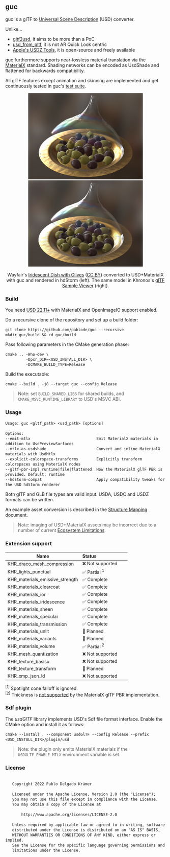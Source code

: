 ## guc

guc is a glTF to [Universal Scene Description](https://github.com/PixarAnimationStudios/USD) (USD) converter.

Unlike...
 - [gltf2usd](https://github.com/kcoley/gltf2usd), it aims to be more than a PoC
 - [usd_from_gltf](https://github.com/google/usd_from_gltf), it is not AR Quick Look centric
 - [Apple's USDZ Tools](https://developer.apple.com/augmented-reality/tools/), it is open-source and freely available

guc furthermore supports near-lossless material translation via the [MaterialX](https://github.com/AcademySoftwareFoundation/MaterialX) standard.
Shading networks can be encoded as UsdShade and flattened for backwards compatibility.

All glTF features except animation and skinning are implemented and get continuously tested in guc's [test suite](https://github.com/pablode/guc-tests).

<p align="middle">
  <img width=360 src="preview_hdStorm.png" />
  <img width=360 src="preview_glTFSampleViewer.png" />
</p>
<p align="middle">
  Wayfair's <a href="https://github.com/KhronosGroup/glTF-Sample-Models/tree/16e803435fca5b07dde3dbdc5bd0e9b8374b2750/2.0/IridescentDishWithOlives">Iridescent Dish with Olives</a> (<a href="https://creativecommons.org/licenses/by/4.0/">CC BY</a>) converted to USD+MaterialX with guc and rendered in hdStorm (left).
  The same model in Khronos's <a href="https://github.khronos.org/glTF-Sample-Viewer-Release/">glTF Sample Viewer</a> (right).
</p>

### Build

You need <a href="https://github.com/PixarAnimationStudios/OpenUSD/tree/v23.08">USD 22.11+</a> with MaterialX and OpenImageIO support enabled.

Do a recursive clone of the repository and set up a build folder:
```
git clone https://github.com/pablode/guc --recursive
mkdir guc/build && cd guc/build
```

Pass following parameters in the CMake generation phase:
```
cmake .. -Wno-dev \
         -Dpxr_DIR=<USD_INSTALL_DIR> \
         -DCMAKE_BUILD_TYPE=Release
```

Build the executable:
```
cmake --build . -j8 --target guc --config Release
```

> Note: set `BUILD_SHARED_LIBS` for shared builds, and `CMAKE_MSVC_RUNTIME_LIBRARY` to USD's MSVC ABI.

### Usage

```
Usage: guc <gltf_path> <usd_path> [options]

Options:
--emit-mtlx                             Emit MaterialX materials in addition to UsdPreviewSurfaces
--mtlx-as-usdshade                      Convert and inline MaterialX materials with UsdMtlx
--explicit-colorspace-transforms        Explicitly transform colorspaces using MaterialX nodes
--gltf-pbr-impl runtime|file|flattened  How the MaterialX glTF PBR is provided. Default: runtime
--hdstorm-compat                        Apply compatibility tweaks for the USD hdStorm renderer
```

Both glTF and GLB file types are valid input. USDA, USDC and USDZ formats can be written.

An example asset conversion is described in the [Structure Mapping](docs/Structure_Mapping.md) document.

> Note: imaging of USD+MaterialX assets may be incorrect due to a number of current [Ecosystem Limitations](docs/Ecosystem_Limitations.md).

### Extension support

Name                                | Status&nbsp;&nbsp;&nbsp;&nbsp;&nbsp;&nbsp;&nbsp;&nbsp;&nbsp;&nbsp;&nbsp;&nbsp;&nbsp;&nbsp;&nbsp;&nbsp;&nbsp;&nbsp;&nbsp;&nbsp;&nbsp;&nbsp;&nbsp;&nbsp;
------------------------------------|----------
KHR_draco_mesh_compression          | ❌ Not supported
KHR_lights_punctual                 | ✅ Partial <sup>1</sup>
KHR_materials_emissive_strength     | ✅ Complete
KHR_materials_clearcoat             | ✅ Complete
KHR_materials_ior                   | ✅ Complete
KHR_materials_iridescence           | ✅ Complete
KHR_materials_sheen                 | ✅ Complete
KHR_materials_specular              | ✅ Complete
KHR_materials_transmission          | ✅ Complete
KHR_materials_unlit                 | 🚧 Planned
KHR_materials_variants              | 🚧 Planned
KHR_materials_volume                | ✅ Partial <sup>2</sup>
KHR_mesh_quantization               | ❌ Not supported
KHR_texture_basisu                  | ❌ Not supported
KHR_texture_transform               | 🚧 Planned
KHR_xmp_json_ld                     | ❌ Not supported

<sup>\[1\]</sup> Spotlight cone falloff is ignored.  
<sup>\[2\]</sup> Thickness is <a href="https://github.com/AcademySoftwareFoundation/MaterialX/pull/861">not supported</a> by the MaterialX glTF PBR implementation.

### Sdf plugin

The _usdGlTF_ library implements USD's Sdf file format interface. Enable the CMake option and install it as follows:
```
cmake --install . --component usdGlTF --config Release --prefix <USD_INSTALL_DIR>/plugin/usd
```

> Note: the plugin only emits MaterialX materials if the `USDGLTF_ENABLE_MTLX` environment variable is set.

### License

```

   Copyright 2022 Pablo Delgado Krämer

   Licensed under the Apache License, Version 2.0 (the "License");
   you may not use this file except in compliance with the License.
   You may obtain a copy of the License at

       http://www.apache.org/licenses/LICENSE-2.0

   Unless required by applicable law or agreed to in writing, software
   distributed under the License is distributed on an "AS IS" BASIS,
   WITHOUT WARRANTIES OR CONDITIONS OF ANY KIND, either express or implied.
   See the License for the specific language governing permissions and
   limitations under the License.

```
